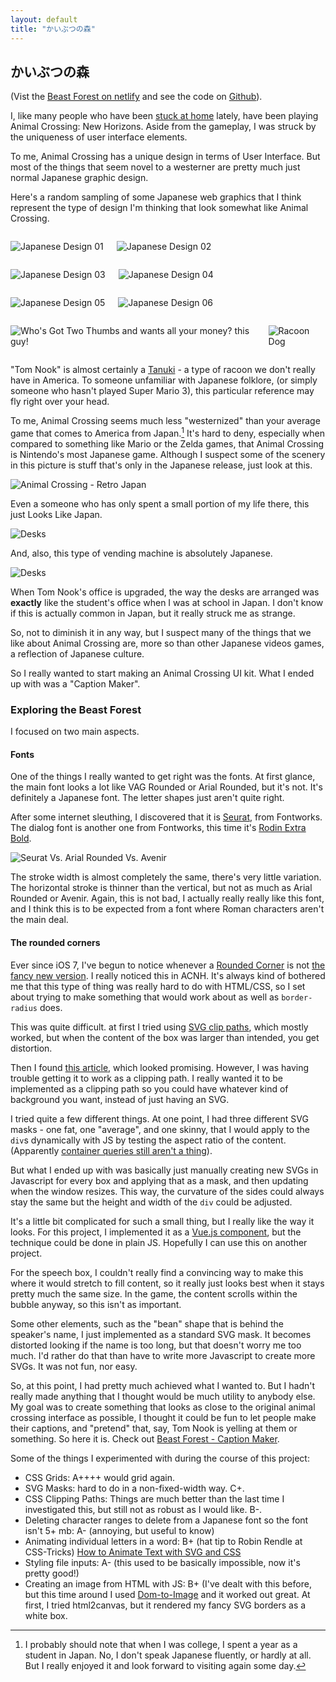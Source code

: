 ```yaml
---
layout: default
title: "かいぶつの森"
---
```


## かいぶつの森

(Vist the [Beast Forest on netlify][bf-netlify] and see the code on [Github][bf-github]).





I, like many people who have been [stuck at home](https://en.wikipedia.org/wiki/2019%E2%80%9320_coronavirus_pandemic) lately, have been playing Animal Crossing: New Horizons. Aside from the gameplay, I was struck by the uniqueness of user interface elements.

To me, Animal Crossing has a unique design in terms of User Interface. But most of the things that seem novel to a westerner are pretty much just normal Japanese graphic design. 

Here's a random sampling of some Japanese web graphics that I think represent the type of design I'm thinking that look somewhat like Animal Crossing.

<div class="columns">
<div class="max-height">

![Japanese Design 01](/assets/images/blog/acdesign01.png)
</div>
<div class="max-height">

![Japanese Design 02](/assets/images/blog/acdesign02.png)
</div>
</div>
<div class="columns">
<div class="max-height">

![Japanese Design 03](/assets/images/blog/acdesign03.jpg)
</div>

<div class="max-height">

![Japanese Design 04](/assets/images/blog/acdesign04.jpg)
</div>
</div>
<div class="columns">
<div class="max-height">

![Japanese Design 05](/assets/images/blog/acdesign05.jpg)
</div>
<div class="max-height">

![Japanese Design 06](/assets/images/blog/acdesign06.jpg)
</div>
</div>

<div class="columns">
<div class="max-height">

![Who's Got Two Thumbs and wants all your money? this guy!](/assets/images/blog/actomnook.jpg)
</div>
<div class="max-height">

![Racoon Dog](/assets/images/blog/acraccoondog.jpg)
</div>
</div>


"Tom Nook" is almost certainly a [Tanuki](https://en.wikipedia.org/wiki/Japanese_raccoon_dog) - a type of racoon we don't really have in America. To someone unfamiliar with Japanese folklore, (or simply someone who hasn't played Super Mario 3), this particular reference may fly right over your head.

To me, Animal Crossing seems much less "westernized" than your average game that comes to America from Japan.[^1] It's hard to deny, especially when compared to something like Mario or the Zelda games, that Animal Crossing is Nintendo's most Japanese game. Although I suspect some of the scenery in this picture is stuff that's only in the Japanese release, just look at this.

![Animal Crossing - Retro Japan](/assets/images/blog/acretrojapan.jpg)

Even a someone who has only spent a small portion of my life there, this just Looks Like Japan.

![Desks](/assets/images/blog/acvendingmachine.jpg)

And, also, this type of vending machine is absolutely Japanese.

![Desks](/assets/images/blog/acdesks.jpg)

When Tom Nook's office is upgraded, the way the desks are arranged was **exactly** like the student's office when I was at school in Japan. I don't know if this is actually common in Japan, but it really struck me as strange.

So, not to diminish it in any way, but I suspect many of the things that we like about Animal Crossing are, more so than other Japanese videos games, a reflection of Japanese culture.

So I really wanted to start making an Animal Crossing UI kit. What I ended up with was a "Caption Maker". 

### Exploring the Beast Forest

I focused on two main aspects.

#### Fonts

One of the things I really wanted to get right was the fonts. At first glance, the main font looks a lot like VAG Rounded or Arial Rounded, but it's not. It's definitely a Japanese font. The letter shapes just aren't quite right.

After some internet sleuthing, I discovered that it is [Seurat](https://fontworks.co.jp/fontsearch/seuratpro-db/?word=Hamburgefonstiv), from Fontworks. The dialog font is another one from Fontworks, this time it's [Rodin Extra Bold](https://fontworks.co.jp/fontsearch/rodinpro-eb/?word=Hamburgefonstiv).

![Seurat Vs. Arial Rounded Vs. Avenir](/assets/images/blog/acfontcomparison.jpg)

The stroke width is almost completely the same, there's very little variation. The horizontal stroke is thinner than the vertical, but not as much as Arial Rounded or Avenir. Again, this is not bad, I actually really really like this font, and I think this is to be expected from a font where Roman characters aren't the main deal.

#### The rounded corners

Ever since iOS 7, I've begun to notice whenever a [Rounded Corner](https://www.folklore.org/StoryView.py?story=Round_Rects_Are_Everywhere.txt) is not [the fancy new version](http://www.mani.de/backstage/?p=483). I really noticed this in ACNH. It's always kind of bothered me that this type of thing was really hard to do with HTML/CSS, so I set about trying to make something that would work about as well as `border-radius` does.

This was quite difficult. at first I tried using [SVG clip paths](https://codepen.io/kpmcguire/details/bGdZqdK), which mostly worked, but when the content of the box was larger than intended, you get distortion.

Then I found [this article](https://w3.eleqtriq.com/2014/02/the-4-slice-scaling-technique-for-svg/), which looked promising. However, I was having trouble getting it to work as a clipping path. I really wanted it to be implemented as a clipping path so you could have whatever kind of background you want, instead of just having an SVG.

I tried quite a few different things. At one point, I had three different SVG masks - one fat, one "average", and one skinny, that I would apply to the `div`s dynamically with JS by testing the aspect ratio of the content. (Apparently [container queries still aren't a thing](https://css-tricks.com/lets-not-forget-about-container-queries/)).

But what I ended up with was basically just manually creating new SVGs in Javascript for every box and applying that as a mask, and then updating when the window resizes. This way, the curvature of the sides could always stay the same but the height and width of the `div` could be adjusted.

It's a little bit complicated for such a small thing, but I really like the way it looks. For this project, I implemented it as a [Vue.js component](https://github.com/kpmcguire/beastforest/blob/master/src/components/curved_corner.vue), but the technique could be done in plain JS. Hopefully I can use this on another project.

For the speech box, I couldn't really find a convincing way to make this where it would stretch to fill content, so it really just looks best when it stays pretty much the same size. In the game, the content scrolls within the bubble anyway, so this isn't as important.

Some other elements, such as the "bean" shape that is behind the speaker's name, I just implemented as a standard SVG mask. It becomes distorted looking if the name is too long, but that doesn't worry me too much. I'd rather do that than have to write more Javascript to create more SVGs. It was not fun, nor easy. 

So, at this point, I had pretty much achieved what I wanted to. But I hadn't really made anything that I thought would be much utility to anybody else. My goal was to create something that looks as close to the original animal crossing interface as possible, I thought it could be fun to let people make their captions, and "pretend" that, say, Tom Nook is yelling at them or something. So here it is. Check out [Beast Forest - Caption Maker](https://beastforest.netlify.app).

Some of the things I experimented with during the course of this project:

- CSS Grids: A++++ would grid again.
- SVG Masks: hard to do in a non-fixed-width way. C+.
- CSS Clipping Paths: Things are much better than the last time I investigated this, but still not as robust as I would like. B-.
- Deleting character ranges to delete from a Japanese font so the font isn't 5+ mb: A- (annoying, but useful to know)
- Animating individual letters in a word: B+ (hat tip to Robin Rendle at CSS-Tricks) [How to Animate Text with SVG and CSS](https://css-tricks.com/how-to-animate-text-with-svg-and-css/)
- Styling file inputs: A- (this used to be basically impossible, now it's pretty good!)
- Creating an image from HTML with JS: B+ (I've dealt with this before, but this time around I used [Dom-to-Image][domtoimage] and it worked out great. At first, I tried html2canvas, but it rendered my fancy SVG borders as a white box.



[^1]: I probably should note that when I was college, I spent a year as a student in Japan. No, I don't speak Japanese fluently, or hardly at all. But I really enjoyed it and look forward to visiting again some day.

[bf-netlify]: https://beastforest.netlify.app
[bf-github]: https://github.com/kpmcguire/beastforest
[domtoimage]: https://github.com/tsayen/dom-to-image
